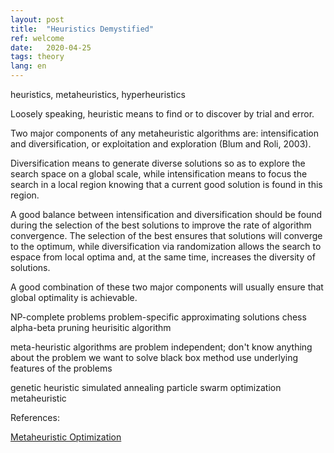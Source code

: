 ```yaml
---
layout: post
title:  "Heuristics Demystified"
ref: welcome
date:   2020-04-25
tags: theory
lang: en
---
```


heuristics, metaheuristics, hyperheuristics

Loosely speaking, heuristic means to find or to discover by trial and error. 

Two major components of any metaheuristic algorithms are: intensification and diversification, or exploitation and exploration (Blum and Roli, 2003). 

Diversification means to generate diverse solutions so as to explore the search space on a global scale, while intensification means to focus the search in a local region knowing that a current good solution is found in this region. 

A good balance between intensification and diversification should be found during the selection of the best solutions to improve the rate of algorithm convergence. The selection of the best ensures that solutions will converge to the optimum, while diversification via randomization allows the search to espace from local optima and, at the same time, increases the diversity of solutions. 

A good combination of these two major components will usually ensure that global optimality is achievable.

NP-complete problems
problem-specific approximating solutions
chess alpha-beta pruning heurisitic algorithm

meta-heuristic algorithms are problem independent; don't know anything about the problem we want to solve
black box method
use underlying features of the problems

genetic heuristic
simulated annealing 
particle swarm optimization 
metaheuristic


References:


[Metaheuristic Optimization][ref-1]

[ref-1]:http://www.scholarpedia.org/article/Metaheuristic_Optimization#Genetic_Algorithms